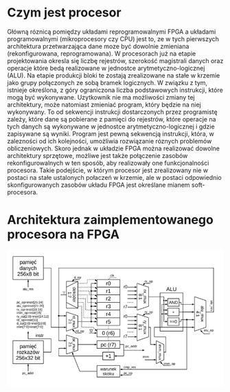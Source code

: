 # Czym jest procesor

Główną róznicą pomiędzy układami reprogramowalnymi FPGA a układami programowalnymi (mikroprocesory czy CPU) jest to, ze w tych pierwszych architektura przetwarzająca dane moze
być dowolnie zmieniana (rekonfigurowana, reprogramowana). W procesorach już na etapie projektowania okresla się liczbę rejestrów, szerokość magistrali danych oraz operacje które bedą realizowane w jednostce arytmetyczno-logicznej (ALU). Na etapie produkcji bloki te zostają zrealizowane na stałe w krzemie jako grupy połączonych ze sobą bramek logicznych. W związku z tym, istnieje określona, z góry ograniczona liczba podstawowych instrukcji, które mogą być wykonywane. Uzytkownik nie ma możliwości zmiany tej architektury, może natomiast zmieniać program, który będzie na niej wykonywany. To od sekwencji instrukcji dostarczonych przez programistę zależy, które dane są pobierane z pamięci do rejestrów, które operacje na tych danych są wykonywane w jednostce arytmetyczno-logicznej i gdzie zapisywane są wyniki. Program jest pewną sekwencją instrukcji, która, w zalezności od ich kolejności, umożliwia rozwiązanie róznych problemów obliczeniowych. Skoro jednak w układzie FPGA można realizować dowolne architektury sprzętowe, możliwe jest także połączenie zasobów rekonfigurowalnych w ten sposób, aby realizowały one funkcjonalności procesora. Takie podejście, w którym procesor jest zrealizowany nie w postaci na stałe ustalonych połaczeń w krzemie, ale w postaci odpowiednio skonfigurowanych zasobów układu FPGA jest określane mianem soft-procesora.

# Architektura zaimplementowanego procesora na FPGA

<img src='./images/procesor.png'>